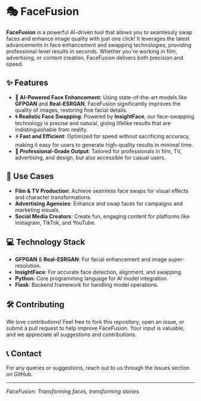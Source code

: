 # 🎭 FaceFusion

**FaceFusion** is a powerful AI-driven tool that allows you to seamlessly swap faces and enhance image quality with just one click! It leverages the latest advancements in face enhancement and swapping technologies, providing professional-level results in seconds. Whether you're working in film, advertising, or content creation, FaceFusion delivers both precision and speed. 

## ✨ Features
- **🔧 AI-Powered Face Enhancement**: Using state-of-the-art models like **GFPGAN** and **Real-ESRGAN**, FaceFusion significantly improves the quality of images, restoring fine facial details.
- **🌀 Realistic Face Swapping**: Powered by **InsightFace**, our face-swapping technology is precise and natural, giving lifelike results that are indistinguishable from reality.
- **⚡ Fast and Efficient**: Optimized for speed without sacrificing accuracy, making it easy for users to generate high-quality results in minimal time.
- **💼 Professional-Grade Output**: Tailored for professionals in film, TV, advertising, and design, but also accessible for casual users.

## 🎯 Use Cases
- **Film & TV Production**: Achieve seamless face swaps for visual effects and character transformations.
- **Advertising Agencies**: Enhance and swap faces for campaigns and marketing visuals.
- **Social Media Creators**: Create fun, engaging content for platforms like Instagram, TikTok, and YouTube.

## 💻 Technology Stack
- **GFPGAN** & **Real-ESRGAN**: For facial enhancement and image super-resolution.
- **InsightFace**: For accurate face detection, alignment, and swapping.
- **Python**: Core programming language for AI model integration.
- **Flask**: Backend framework for handling model operations.

## 🛠️ Contributing
We love contributions! Feel free to fork this repository, open an issue, or submit a pull request to help improve FaceFusion. Your input is valuable, and we appreciate all suggestions and contributions.

## 📞 Contact
For any queries or suggestions, reach out to us through the Issues section on GitHub.

---

*FaceFusion: Transforming faces, transforming stories.*
